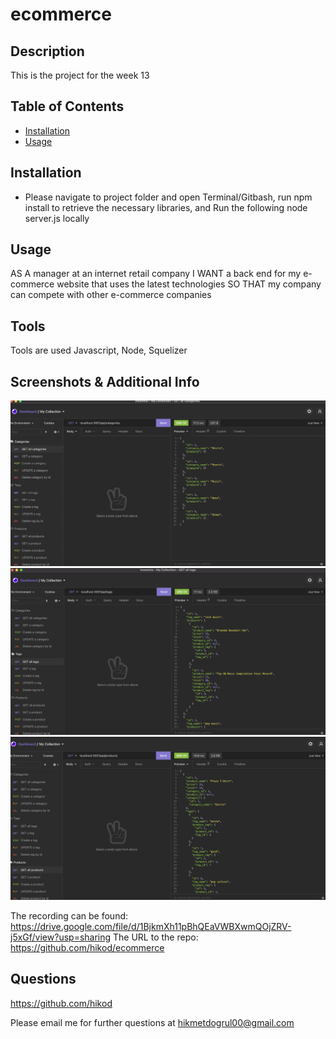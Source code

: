 # ecommerce
## Description

  This is the project for the week 13
  
  ## Table of Contents
  
  
  * [Installation](#installation)
  * [Usage](#usage)
  
  
  ## Installation

  - Please navigate to project folder and open Terminal/Gitbash, run npm install to retrieve the necessary libraries, and Run the following node server.js locally

  
  ## Usage 

  AS A manager at an internet retail company
  I WANT a back end for my e-commerce website that uses the latest technologies
  SO THAT my company can compete with other e-commerce companies

  ## Tools

  Tools are used Javascript, Node, Squelizer

  ## Screenshots & Additional Info

  ![image](./public/assets/img/1.png)
  ![image](./public/assets/img/2.png)
  ![image](./public/assets/img/3.png)
  
  The recording can be found: https://drive.google.com/file/d/1BjkmXh11pBhQEaVWBXwmQOjZRV-j5xGf/view?usp=sharing
  The URL to the repo: https://github.com/hikod/ecommerce

  ## Questions 
    
  https://github.com/hikod

  Please email me for further questions at hikmetdogrul00@gmail.com